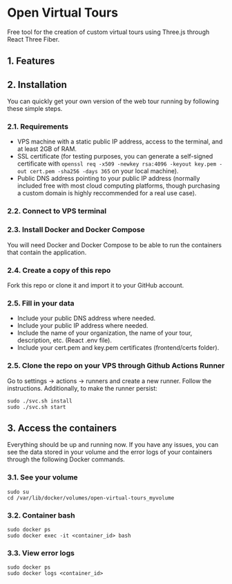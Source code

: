 # Open Virtual Tours
Free tool for the creation of custom virtual tours using Three.js through React Three Fiber.
## 1. Features
## 2. Installation
You can quickly get your own version of the web tour running by following these simple steps.
### 2.1. Requirements
- VPS machine with a static public IP address, access to the terminal, and at least 2GB of RAM.
- SSL certificate (for testing purposes, you can generate a self-signed certificate with `openssl req -x509 -newkey rsa:4096 -keyout key.pem -out cert.pem -sha256 -days 365` on your local machine).
- Public DNS address pointing to your public IP address (normally included free with most cloud computing platforms, though purchasing a custom domain is highly reccommended for a real use case).
### 2.2. Connect to VPS terminal
### 2.3. Install Docker and Docker Compose
You will need Docker and Docker Compose to be able to run the containers that contain the application. 
### 2.4. Create a copy of this repo
Fork this repo or clone it and import it to your GitHub account. 
### 2.5. Fill in your data
 - Include your public DNS address where needed.
 - Include your public IP address where needed.
 - Include the name of your organization, the name of your tour, description, etc. (React .env file).
 - Include your cert.pem and key.pem certificates (frontend/certs folder).
### 2.5. Clone the repo on your VPS through Github Actions Runner
Go to settings -> actions -> runners and create a new runner. Follow the instructions. Additionally, to make the runner persist:
```
sudo ./svc.sh install
sudo ./svc.sh start
```
## 3. Access the containers
Everything should be up and running now. If you have any issues, you can see the data stored in your volume and the error logs of your containers through the following Docker commands.
### 3.1. See your volume
```
sudo su
cd /var/lib/docker/volumes/open-virtual-tours_myvolume
```
### 3.2. Container bash
```
sudo docker ps
sudo docker exec -it <container_id> bash
```
### 3.3. View error logs
```
sudo docker ps
sudo docker logs <container_id>
```
